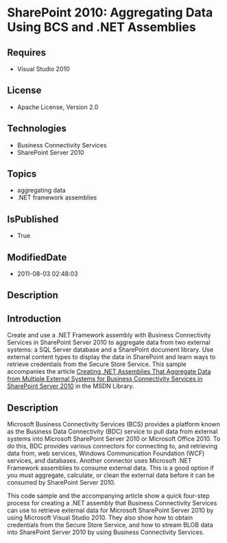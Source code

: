 # SharePoint 2010: Aggregating Data Using BCS and .NET Assemblies
## Requires
* Visual Studio 2010
## License
* Apache License, Version 2.0
## Technologies
* Business Connectivity Services
* SharePoint Server 2010
## Topics
* aggregating data
* .NET framework assemblies
## IsPublished
* True
## ModifiedDate
* 2011-08-03 02:48:03
## Description

<h2><strong>Introduction</strong></h2>
<p>Create and use a .NET Framework assembly with Business Connectivity Services in SharePoint Server 2010 to aggregate data from two external systems: a SQL Server database and a SharePoint document library. Use external content types to display the data in
 SharePoint and learn ways to retrieve credentials from the Secure Store Service. This sample accompanies the article
<a href="http://msdn.microsoft.com/en-us/library/ff728359.aspx">Creating .NET Assemblies That Aggregate Data from Multiple External Systems for Business Connectivity Services in SharePoint Server 2010</a> in the MSDN Library.</p>
<h2><strong>Description</strong></h2>
<p>Microsoft Business Connectivity Services (BCS) provides a platform known as the Business Data Connectivity (BDC) service to pull data from external systems into Microsoft SharePoint Server 2010 or Microsoft Office 2010. To do this, BDC provides various connectors
 for connecting to, and retrieving data from, web services, Windows Communication Foundation (WCF) services, and databases. Another connector uses Microsoft .NET Framework assemblies to consume external data. This is a good option if you must aggregate, calculate,
 or clean the external data before it can be consumed by SharePoint Server 2010.</p>
<p>This code sample and the accompanying article show a quick four-step process for creating a .NET assembly that Business Connectivity Services can use to retrieve external data for Microsoft SharePoint Server 2010 by using Microsoft Visual Studio 2010. They
 also show how to obtain credentials from the Secure Store Service, and how to stream BLOB data into SharePoint Server 2010 by using Business Connectivity Services.</p>
